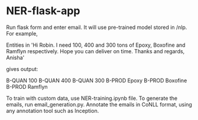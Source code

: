 # NER-flask-app
Run flask form and enter email. It will use pre-trained model stored in /nlp. For example, 

Entities in 'Hi Robin. I need  100, 400 and 300 tons of Epoxy, Boxofine and Ramflyn respectively. Hope you can deliver on time. Thanks and regards, Anisha'

gives output:

B-QUAN 100
B-QUAN 400
B-QUAN 300
B-PROD Epoxy
B-PROD Boxofine
B-PROD Ramflyn

To train with custom data, use NER-training.ipynb file. To generate the emails, run email_generation.py. Annotate the emails in CoNLL format, using any annotation tool such as
Inception.
